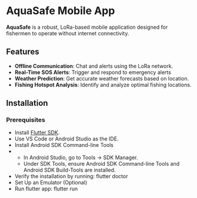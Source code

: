# AquaSafe Mobile App

**AquaSafe** is a robust, LoRa-based mobile application designed for fishermen to operate without internet connectivity.

## Features

- **Offline Communication**: Chat and alerts using the LoRa network.
- **Real-Time SOS Alerts**: Trigger and respond to emergency alerts
- **Weather Prediction**: Get accurate weather forecasts based on location.
- **Fishing Hotspot Analysis**: Identify and analyze optimal fishing locations.

## Installation

### Prerequisites
- Install [Flutter SDK](https://flutter.dev/docs/get-started/install).
- Use VS Code or Android Studio as the IDE.
- Install Android SDK Command-line Tools
- - In Android Studio, go to Tools -> SDK Manager.
  - Under SDK Tools, ensure Android SDK Command-line Tools and Android SDK Build-Tools are installed.
- Verify the installation by running: flutter doctor
- Set Up an Emulator (Optional)
- Run flutter app: flutter run


